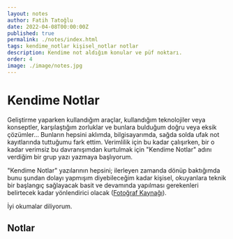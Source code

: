 ```yaml
---
layout: notes
author: Fatih Tatoğlu
date: 2022-04-08T00:00:00Z
published: true
permalink: ./notes/index.html
tags: kendime_notlar kişisel_notlar notlar
description: Kendime not aldığım konular ve püf noktarı.
order: 4
image: ./image/notes.jpg
---
```


# Kendime Notlar

Geliştirme yaparken kullandığım araçlar, kullandığım teknolojiler veya konseptler, karşılaştığım zorluklar ve bunlara bulduğum doğru veya eksik çözümler… Bunların hepsini aklımda, bilgisayarımda, sağda solda ufak not kayıtlarında tuttuğumu fark ettim. Verimlilik için bu kadar çalışırken, bir o kadar verimsiz bu davranışımdan kurtulmak için "Kendime Notlar" adını verdiğim bir grup yazı yazmaya başlıyorum.

"Kendime Notlar" yazılarının hepsini; ilerleyen zamanda dönüp baktığımda bunu şundan dolayı yapmışım diyebileceğim kadar kişisel, okuyanlara teknik bir başlangıç sağlayacak basit ve devamında yapılması gerekenleri belirtecek kadar yönlendirici olacak ([Fotoğraf Kaynağı](https://www.pexels.com/tr-tr/fotograf/yapiskan-not-lot-1629212/)).

İyi okumalar diliyorum.

## Notlar
